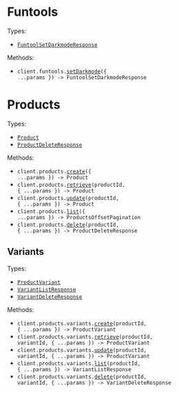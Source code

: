 # Funtools

Types:

- <code><a href="./src/resources/funtools.ts">FuntoolSetDarkmodeResponse</a></code>

Methods:

- <code title="put /funtools/set_darkmode_value">client.funtools.<a href="./src/resources/funtools.ts">setDarkmode</a>({ ...params }) -> FuntoolSetDarkmodeResponse</code>

# Products

Types:

- <code><a href="./src/resources/products/products.ts">Product</a></code>
- <code><a href="./src/resources/products/products.ts">ProductDeleteResponse</a></code>

Methods:

- <code title="post /orgs/{org_id}/products">client.products.<a href="./src/resources/products/products.ts">create</a>({ ...params }) -> Product</code>
- <code title="get /orgs/{org_id}/products/{product_id}">client.products.<a href="./src/resources/products/products.ts">retrieve</a>(productId, { ...params }) -> Product</code>
- <code title="put /orgs/{org_id}/products/{product_id}">client.products.<a href="./src/resources/products/products.ts">update</a>(productId, { ...params }) -> Product</code>
- <code title="get /orgs/{org_id}/products">client.products.<a href="./src/resources/products/products.ts">list</a>({ ...params }) -> ProductsOffsetPagination</code>
- <code title="delete /orgs/{org_id}/products/{product_id}">client.products.<a href="./src/resources/products/products.ts">delete</a>(productId, { ...params }) -> ProductDeleteResponse</code>

## Variants

Types:

- <code><a href="./src/resources/products/variants.ts">ProductVariant</a></code>
- <code><a href="./src/resources/products/variants.ts">VariantListResponse</a></code>
- <code><a href="./src/resources/products/variants.ts">VariantDeleteResponse</a></code>

Methods:

- <code title="post /orgs/{org_id}/products/{product_id}/variants">client.products.variants.<a href="./src/resources/products/variants.ts">create</a>(productId, { ...params }) -> ProductVariant</code>
- <code title="get /orgs/{org_id}/products/{product_id}/variants/{variant_id}">client.products.variants.<a href="./src/resources/products/variants.ts">retrieve</a>(productId, variantId, { ...params }) -> ProductVariant</code>
- <code title="put /orgs/{org_id}/products/{product_id}/variants/{variant_id}">client.products.variants.<a href="./src/resources/products/variants.ts">update</a>(productId, variantId, { ...params }) -> ProductVariant</code>
- <code title="get /orgs/{org_id}/products/{product_id}/variants">client.products.variants.<a href="./src/resources/products/variants.ts">list</a>(productId, { ...params }) -> VariantListResponse</code>
- <code title="delete /orgs/{org_id}/products/{product_id}/variants/{variant_id}">client.products.variants.<a href="./src/resources/products/variants.ts">delete</a>(productId, variantId, { ...params }) -> VariantDeleteResponse</code>
